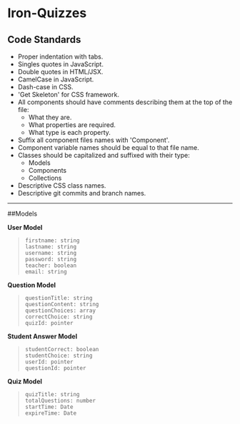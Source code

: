 # Iron-Quizzes

## Code Standards

* Proper indentation with tabs.
* Singles quotes in JavaScript.
* Double quotes in HTML/JSX.
* CamelCase in JavaScript.
* Dash-case in CSS.
* 'Get Skeleton' for CSS framework.
* All components should have comments describing them at the top of the file:
    * What they are.
    * What properties are required.
    * What type is each property.
* Suffix all component files names with 'Component'.
* Component variable names should be equal to that file name.
* Classes should be capitalized and suffixed with their type:
    * Models
    * Components
    * Collections
* Descriptive CSS class names.
* Descriptive git commits and branch names.

<hr>

##Models

**User Model**

>`firstname: string` <br>
>`lastname: string` <br>
>`username: string` <br>
>`password: string` <br>
>`teacher: boolean` <br>
>`email: string` <br>

**Question Model**

>`questionTitle: string` <br>
>`questionContent: string` <br>
>`questionChoices: array` <br>
>`correctChoice: string` <br>
>`quizId: pointer` <br>

**Student Answer Model**

>`studentCorrect: boolean` <br>
>`studentChoice: string` <br>
>`userId: pointer` <br>
>`questionId: pointer` <br>

**Quiz Model**

>`quizTitle: string`  <br>
>`totalQuestions: number` <br>
>`startTime: Date` <br>
>`expireTime: Date` <br>


